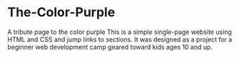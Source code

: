 # The-Color-Purple
A tribute page to the color purple
This is a simple single-page website using HTML and CSS and jump links to sections. It was designed as a project for a beginner web development camp geared toward kids ages 10 and up. 
